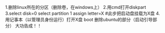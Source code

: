 
1.删除linux所在的分区（删除卷，在windows上）
2.用cmd打开diskpart
3.select disk=0
  select partition 1
  assign letter=X #此步把启动盘挂载为X盘
4.用记事本（以管理员身份运行）打开X盘 boot 删除ubuntu的部分（启动引导部分）
大功告成！！
  
